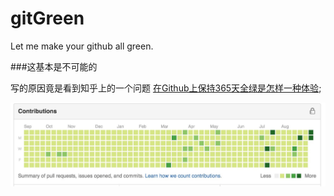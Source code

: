 # gitGreen
Let me make your github all green.

###这基本是不可能的

写的原因竟是看到知乎上的一个问题 [在Github上保持365天全绿是怎样一种体验](http://www.zhihu.com/question/34043434);

![alt text](gitgreen.jpg)
